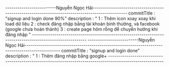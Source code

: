 -------------------------Nguyễn Ngọc Hải-----------------------------------------------------------------------------------------------
commitTitle : "signup and login done 90%"
description : " 1 : Thêm icon xoay xoay khi load dữ liệu
                2 : check đăng nhập bằng tài khoản bình thường, và facebook  (google chưa hoàn thành)
                3 : create page hôm rỗng để chuyển hướng khi đăng nhập " ---------------------------------------------------------------------------------------------------------
-------------------------Nguyễn Ngọc Hải-----------------------------------------------------------------------------------------------
commitTitle : "signup and login done"
description : " 1 : Thêm đăng nhập bằng google+         ---------------------------------------------------------------------------------------------------------           
                
            
      
          
